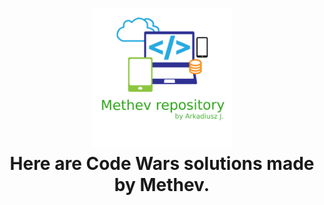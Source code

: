 
<h1 align="center">
  <img src="https://github.com/methev/Code-Wars-Repository/blob/main/33.svg" width="224px"/><br/>
  Here are Code Wars solutions made by Methev.
</h1>









